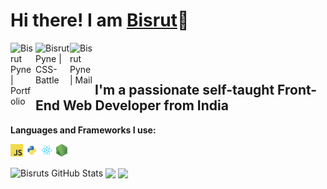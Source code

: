 <h1>Hi there! I am <a href="https://iambisrutpyne.github.io">Bisrut</a>👋</h1>

<a href="https://iambisrutpyne.github.io">
  <img align="left" alt="Bisrut Pyne | Portfolio" width="40px" src="https://cdn0.iconfinder.com/data/icons/seo-and-marketing-volume-3/256/104-256.png" />
</a>
<a href="https://cssbattle.dev/player/the_css_king">
  <img align="left" alt="Bisrut Pyne | CSS-Battle" width="55px" src="https://cssbattle.dev/images/logo-square.png" />
</a>
<a href="mailto:bisrutpyne@gmail.com">
  <img align="left" alt="Bisrut Pyne | Mail" width="40px" src="https://ssl.gstatic.com/ui/v1/icons/mail/rfr/gmail.ico" />
</a>

<br />
<br />

## **I'm a passionate self-taught Front-End Web Developer from India**

**Languages and Frameworks I use:**  

<code><img height="20" src="https://raw.githubusercontent.com/github/explore/80688e429a7d4ef2fca1e82350fe8e3517d3494d/topics/javascript/javascript.png"></code>
<code><img height="20" src="https://raw.githubusercontent.com/github/explore/80688e429a7d4ef2fca1e82350fe8e3517d3494d/topics/python/python.png"></code>
<code><img height="20" src="https://raw.githubusercontent.com/github/explore/80688e429a7d4ef2fca1e82350fe8e3517d3494d/topics/react/react.png"></code>
<code><img height="20" src="https://raw.githubusercontent.com/github/explore/80688e429a7d4ef2fca1e82350fe8e3517d3494d/topics/nodejs/nodejs.png"></code>

<img align="center" src="https://github-readme-stats.vercel.app/api?username=IamBisrutPyne&show_icons=true&theme=material-palenight" alt="Bisruts GitHub Stats" />
<img align="center" src="https://github-readme-stats.vercel.app/api/top-langs/?username=IamBisrutPyne&theme=material-palenight" />
<a href="https://github.com/IamBisrutPyne/iambisrutpyne.github.io">
  <img align="center" src="https://github-readme-stats.vercel.app/api/pin/?username=IamBisrutPyne&repo=iambisrutpyne.github.io&theme=material-palenight" />
</a>
